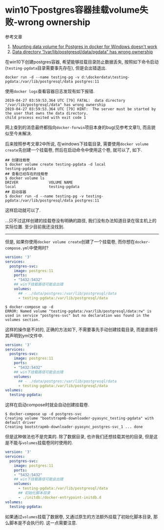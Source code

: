 # win10下postgres容器挂载volume失败-wrong ownership

参考文章

1. [Mounting data volume for Postgres in docker for Windows doesn't work](https://github.com/docker/for-win/issues/445)
2. [Data directory “/var/lib/postgresql/data/pgdata” has wrong ownership](https://forums.docker.com/t/data-directory-var-lib-postgresql-data-pgdata-has-wrong-ownership/17963/31)

在win10下创建postgres容器, 希望能够挂载目录防止数据丢失, 按照如下命令启动(`testing-pgdata`目录需要事先存在), 但是会出错退出.

```
docker run -d --name testing-pg -v d:\dockerdata\testing-pgdata:/var/lib/postgresql/data postgres:11
```

使用`docker logs`查看容器日志发现有如下报错.

```log
2019-04-27 03:59:53.364 UTC [79] FATAL:  data directory "/var/lib/postgresql/data" has wrong ownership
2019-04-27 03:59:53.364 UTC [79] HINT:  The server must be started by the user that owns the data directory.
child process exited with exit code 1
```

网上查到的消息最终都指向`docker-forwin`项目本身的bug(见参考文章1), 而且貌似至今未解决. 

后来按照参考文章2中所说, 在windows下挂载目录, 需要使用`docker volume create`先创建一个挂载卷, 然后在启动命令中使用这个卷, 就可以了, 如下.

```
## 创建挂载卷
$ docker volume create testing-pgdata -d local
testing-pgdata
## 查看已经存在的挂载卷
$ docker volume ls
DRIVER              VOLUME NAME
local               testing-pgdata
## 启动容器
$ docker run -d --name testing-pg -v testing-pgdata:/var/lib/postgresql/data postgres:11
```

这样启动就可以了.

...只不过这样创建的挂载卷没有明确的路径, 我们没有办法知道目录在宿主机上的实际位置. 至少目前我还没找到.

------

但是, 如果你使用`docker volume create`创建了一个挂载卷, 而你想在`docker-compose.yml`中使用时?

```yaml
version: '3'
services:
  postgres-svc:
    image: postgres:11
    ports:
    - "5432:5432"
    ## win下挂载路径可能会出错
    volumes:
      ## - ./data/postgres:/var/lib/postgresql/data
      - testing-pgdata:/var/lib/postgresql/data
```

```log
$ docker-compose up -d 
ERROR: Named volume "testing-pgdata:/var/lib/postgresql/data:rw" is used in service "postgres-svc" but no declaration was found in the volumes section.
```

这样的操作是不对的, 正确的方法如下, 不需要事先手动创建挂载目录, 而是直接将其声明到yml文件中.

```yaml
version: '3'
services:
  postgres-svc:
    image: postgres:11
    ports:
    - "5432:5432"
    ## win下挂载路径可能会出错
    volumes:
      ## - ./data/postgres:/var/lib/postgresql/data
      - testing-pgdata:/var/lib/postgresql/data
volumes:
  testing-pgdata:
```

这样在启动compose时就会自动创建挂载卷.

```log
$ docker-compose up -d postgres-svc
Creating volume "bootstrapmb-downloader-pyasync_testing-pgdata" with default driver
Creating bootstrapmb-downloader-pyasync_postgres-svc_1 ... done
```

但是这种做法也不是完美的. 除了数据目录, 也许我们还想挂载其他的目录, 但是这是不能与`volumes`挂载卷同时使用的.

```yaml
version: '3'
services:
  postgres-svc:
    image: postgres:11
    ports:
    - "5432:5432"
    ## win下挂载路径可能会出错
    volumes:
      - testing-pgdata:/var/lib/postgresql/data
      ## 初始化脚本目录
      - ./initdb:/docker-entrypoint-initdb.d
volumes:
  testing-pgdata:
```

如果通过`volumes`挂载了数据卷, 又通过原生的方法额外挂载了初始化脚本目录, 那么脚本是不会执行的. 这一点需要注意.
